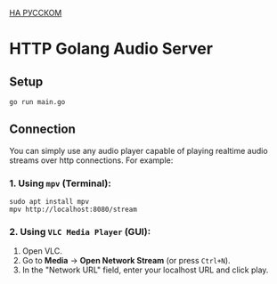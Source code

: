 [НА РУССКОМ](github.com/dojyaaa-n/HTTP-Golamg-Audio-Server/README_ru.md)
# HTTP Golang Audio Server

## Setup
```
go run main.go
```
## Connection
You can simply use any audio player capable of playing realtime audio streams over http connections. For example:

### 1. Using `mpv` (Terminal):
```
sudo apt install mpv
mpv http://localhost:8080/stream
```
### 2. Using `VLC Media Player` (GUI):
1. Open VLC.
2. Go to **Media** -> **Open Network Stream** (or press `Ctrl+N`).
3. In the "Network URL" field, enter your localhost URL and click play.
